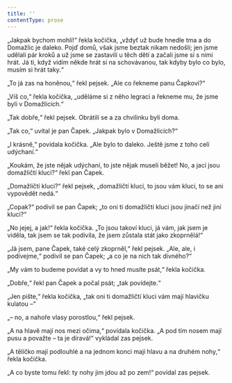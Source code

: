 ```yaml
---
title: ''
contentType: prose
---
```


<section>

„Jakpak bychom mohli!“ řekla kočička, „vždyť už bude hnedle tma a do Domažlic je daleko. Pojď domů, však jsme beztak nikam nedošli; jen jsme udělali pár kroků a už jsme se zastavili u těch dětí a začali jsme si s nimi hrát. Já ti, když vidím někde hrát si na schovávanou, tak kdyby bylo co bylo, musím si hrát taky.“

„To já zas na honěnou,“ řekl pejsek. „Ale co řekneme panu Čapkovi?“

„Víš co,“ řekla kočička, „uděláme si z něho legraci a řekneme mu, že jsme byli v Domažlicích.“

„Tak dobře,“ řekl pejsek. Obrátili se a za chvilinku byli doma.

„Tak co,“ uvítal je pan Čapek. „Jakpak bylo v Domažlicích?“

„I krásně,“ povídala kočička. „Ale bylo to daleko. Ještě jsme z toho celí udýchaní.“

„Koukám, že jste nějak udýchaní, to jste nějak museli běžet! No, a jací jsou domažličtí kluci?“ řekl pan Čapek.

„Domažličtí kluci?“ řekl pejsek, „domažličtí kluci, to jsou vám kluci, to se ani vypovědět nedá.“

„Copak?“ podivil se pan Čapek; „to oni ti domažličtí kluci jsou jinačí než jiní kluci?“

„No jejej, a jak!“ řekla kočička. „To jsou takoví kluci, já vám, jak jsem je viděla, tak jsem se tak podivila, že jsem zůstala stát jako zkoprnělá!“

„Já jsem, pane Čapek, také celý zkoprněl,“ řekl pejsek. „Ale, ale, i podívejme,“ podivil se pan Čapek; „a co je na nich tak divného?“

„My vám to budeme povídat a vy to hned musíte psát,“ řekla kočička.

„Dobře,“ řekl pan Čapek a počal psát; „tak povídejte.“

„Jen pište,“ řekla kočička, „tak oni ti domažličtí kluci vám mají hlavičku kulatou –“

„– no, a nahoře vlasy porostlou,“ řekl pejsek.

„A na hlavě mají nos mezi očima,“ povídala kočička. „A pod tím nosem mají pusu a považte – ta je díravá!“ vykládal zas pejsek.

„A tělíčko mají podlouhlé a na jednom konci mají hlavu a na druhém nohy,“ řekla kočička.

„A co byste tomu řekl: ty nohy jim jdou až po zem!“ povídal zas pejsek.

</section>
